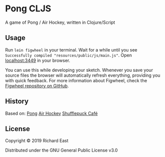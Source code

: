 # Pong CLJS

A game of Pong / Air Hockey, written in Clojure/Script

## Usage

Run `lein figwheel` in your terminal. Wait for a while until you see `Successfully compiled "resources/public/js/main.js"`. Open [localhost:3449](http://localhost:3449) in your browser.

You can use this while developing your sketch. Whenever you save your source files the browser will automatically refresh everything, providing you with quick feedback. For more information about Figwheel, check the [Figwheel repository on GitHub](https://github.com/bhauman/lein-figwheel).

## History
Based on:
[Pong](https://en.wikipedia.org/wiki/Pong)
[Air Hockey](https://en.wikipedia.org/wiki/Air_hockey)
[Shufflepuck Café](https://en.wikipedia.org/wiki/Shufflepuck_Caf%C3%A9)


## License

Copyright © 2019 Richard East

Distributed under the GNU General Public License v3.0
